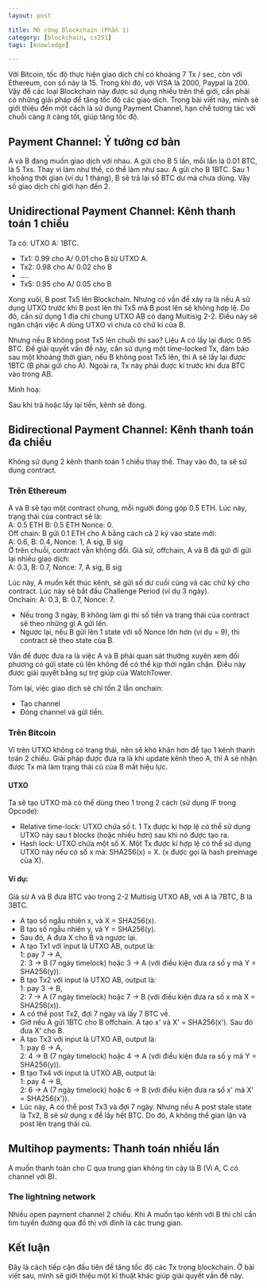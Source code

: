 ```yaml
---
layout: post

title: Mở rộng Blockchain (Phần 1)
category: [blockchain, cs251]
tags: [knowledge]

---
```


Với Bitcoin, tốc độ thực hiện giao dịch chỉ có khoảng 7 Tx / sec, còn với Ethereum, con số này là 15. Trong khi đó, với VISA là 2000, Paypal là 200. Vậy để các loại Blockchain này được sử dụng nhiều trên thế giới, cần phải có những giải pháp để tăng tốc độ các giao dịch. Trong bài viết này, mình sẽ giới thiệu đến một cách là sử dụng Payment Channel, hạn chế tương tác với chuỗi càng ít càng tốt, giúp tăng tốc độ.

## Payment Channel: Ý tưởng cơ bản
A và B đang muốn giao dịch với nhau. A gửi cho B 5 lần, mỗi lần là 0.01 BTC, là 5 Txs. Thay vì làm như thế, có thể làm như sau: A gửi cho B 1BTC. Sau 1 khoảng thời gian (ví dụ 1 tháng), B sẽ trả lại số BTC dư mà chưa dùng. Vậy số giao dịch chỉ giới hạn đến 2.

## Unidirectional Payment Channel: Kênh thanh toán 1 chiều
Ta có: UTXO A: 1BTC. 
- Tx1: 0.99 cho A/ 0.01 cho B từ UTXO A.
- Tx2: 0.98 cho A/ 0.02 cho B
- ....
- Tx5: 0.95 cho A/ 0.05 cho B

Xong xuôi, B post Tx5 lên Blockchain. Nhưng có vấn đề xảy ra là nếu A sử dụng UTXO trước khi B post lên thì Tx5 mà B post lên sẽ không hợp lệ. Do đó, cần sử dụng 1 địa chỉ chung UTXO AB có dạng Multisig 2-2. Điều này sẽ ngăn chặn việc A dùng UTXO vì chưa có chữ kí của B.

Nhưng nếu B không post Tx5 lên chuỗi thì sao? Liệu A có lấy lại được 0.95 BTC. Để giải quyết vấn đề này, cần sử dụng một time-locked Tx, đảm bảo sau một khoảng thời gian, nếu B không post Tx5 lên, thì A sẽ lấy lại được 1BTC (B phải gửi cho A). Ngoài ra, Tx này phải được kí trước khi đưa BTC vào trong AB.

Minh hoạ:


Sau khi trả hoặc lấy lại tiền, kênh sẽ đóng. 

## Bidirectional Payment Channel: Kênh thanh toán đa chiều
Không sử dụng 2 kênh thanh toán 1 chiều thay thế. Thay vào đó, ta sẽ sử dụng contract.

### Trên Ethereum
A và B sẽ tạo một contract chung, mỗi người đóng góp 0.5 ETH. Lúc này, trạng thái của contract sẽ là: <br>
A: 0.5 ETH      B: 0.5 ETH      Nonce: 0. <br>
Off chain: B gửi 0.1 ETH cho A bằng cách cả 2 ký vào state mới: <br>
A: 0.6,  B: 0.4,  Nonce: 1, A sig,  B sig   <br>
Ở trên chuỗi, contract vẫn không đổi. Giả sử, offchain, A và B đã gửi đi gửi lại nhiều giao dịch:<br>
A: 0.3,  B: 0.7,  Nonce: 7, A sig,  B sig <br>

Lúc này, A muốn kết thúc kênh, sẽ gửi số dư cuối cùng và các chữ ký cho contract. Lúc này sẽ bắt đầu Challenge Period (ví dụ 3 ngày). <br>
Onchain: A: 0.3,    B: 0.7,     Nonce: 7. <br>
- Nếu trong 3 ngày, B không làm gì thì số tiền và trạng thái của contract sẽ theo những gì A gửi lên.
- Ngược lại, nếu B gửi lên 1 state với số Nonce lớn hơn (ví dụ = 9), thì contract sẽ theo state của B.

Vấn đề được đưa ra là việc A và B phải quan sát thường xuyên xem đối phương có gửi state cũ lên không để có thể kịp thời ngăn chặn. Điều này được giải quyết bằng sự trợ giúp của WatchTower.

Tóm lại, việc giao dịch sẽ chỉ tốn 2 lần onchain:
- Tạo channel
- Đóng channel và gửi tiền.

### Trên Bitcoin
Vì trên UTXO không có trạng thái, nên sẽ khó khăn hơn để tạo 1 kênh thanh toán 2 chiều. Giải pháp được đưa ra là khi update kênh theo A, thì A sẽ nhận được Tx mà làm trạng thái cũ của B mất hiệu lực.

#### UTXO
Ta sẽ tạo UTXO mà có thể dùng theo 1 trong 2 cách (sử dụng IF trong Opcode):
- Relative time-lock: UTXO chứa số t. 1 Tx được kí hợp lệ có thể sử dụng UTXO này sau t blocks (hoặc nhiều hơn) sau khi nó được tạo ra.
- Hash lock: UTXO chứa một số X. Một Tx được kí hợp lệ có thể sử dụng UTXO này nếu có số x mà: SHA256(x) = X.
(x được gọi là hash preimage của X).

#### Ví dụ:
Giả sử A và B đưa BTC vào trong 2-2 Multisig UTXO AB, với A là 7BTC, B là 3BTC. <br>
- A tạo số ngẫu nhiên x, và X = SHA256(x). 
- B tạo số ngẫu nhiên y, và Y = SHA256(y).
- Sau đó, A đưa X cho B và ngược lại.
- A tạo Tx1 với input là UTXO AB, output là: <br>
    1: pay 7 -> A,  <br>
    2: 3 -> B (7 ngày timelock) hoặc 3 -> A (với điều kiện đưa ra số y mà Y = SHA256(y)).
- B tạo Tx2 với input là UTXO AB, output là: <br>
    1: pay 3 -> B, <br>
    2: 7 -> A (7 ngày timelock) hoặc 7 -> B (với điều kiện đưa ra số x mà X = SHA256(x)).
- A có thể post Tx2, đợi 7 ngày và lấy 7 BTC về.
- Giờ nếu A gửi 1BTC cho B offchain. A tạo x' và X' = SHA256(x'). Sau đó đưa X' cho B.
- A tạo Tx3 với input là UTXO AB, output là: <br>
    1: pay 6 -> A,  <br>
    2: 4 -> B (7 ngày timelock) hoặc 4 -> A (với điều kiện đưa ra số y mà Y = SHA256(y)).
- B tạo Tx4 với input là UTXO AB, output là: <br>
    1: pay 4 -> B, <br>
    2: 6 -> A (7 ngày timelock) hoặc 6 -> B (với điều kiện đưa ra số x' mà X' = SHA256(x')).
- Lúc này, A có thể post Tx3 và đợi 7 ngày. Nhưng nếu A post stale state là Tx2, B sẽ sử dụng x để lấy hết BTC. Do đó, A không thể gian lận và post lên trạng thái cũ.

## Multihop payments: Thanh toán nhiều lần
A muốn thanh toán cho C qua trung gian không tin cậy là B (Vì A, C có channel với B). 

### The lightning network
Nhiều open payment channel 2 chiều. Khi A muốn tạo kênh với B thì chỉ cần tìm tuyến đường qua đồ thị với đỉnh là các trung gian. 

## Kết luận
Đây là cách tiếp cận đầu tiên để tăng tốc độ các Tx trong blockchain. Ở bài viết sau, mình sẽ giới thiệu một kĩ thuật khác giúp giải quyết vấn đề này.